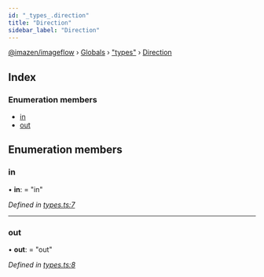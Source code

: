 ```yaml
---
id: "_types_.direction"
title: "Direction"
sidebar_label: "Direction"
---
```


[@imazen/imageflow](../index.md) › [Globals](../globals.md) › ["types"](../modules/_types_.md) › [Direction](_types_.direction.md)

## Index

### Enumeration members

* [in](_types_.direction.md#in)
* [out](_types_.direction.md#out)

## Enumeration members

###  in

• **in**: = "in"

*Defined in [types.ts:7](https://github.com/imazen/imageflow-node/blob/8d7450b/lib/types.ts#L7)*

___

###  out

• **out**: = "out"

*Defined in [types.ts:8](https://github.com/imazen/imageflow-node/blob/8d7450b/lib/types.ts#L8)*
